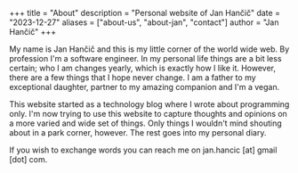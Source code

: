 +++
title = "About"
description = "Personal website of Jan Hančič"
date = "2023-12-27"
aliases = ["about-us", "about-jan", "contact"]
author = "Jan Hančič"
+++

My name is Jan Hančič and this is my little corner of the world wide web. By profession I'm a
software engineer. In my personal life things are a bit less certain; who I am changes yearly, which
is exactly how I like it. However, there are a few things that I hope never change. I am a father to
my exceptional daughter, partner to my amazing companion and I'm a vegan.

This website started as a technology blog where I wrote about programming only. I'm now trying to
use this website to capture thoughts and opinions on a more varied and wide set of things. Only
things I wouldn't mind shouting about in a park corner, however. The rest goes into my personal
diary.

If you wish to exchange words you can reach me on jan.hancic [at] gmail [dot] com.
